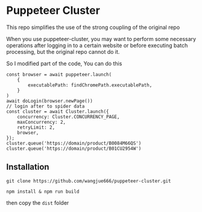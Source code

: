 # Puppeteer Cluster

This repo simplifies the use of the strong coupling of the original repo

When you use puppeteer-cluster, you may want to perform some necessary operations after logging in to a certain website or before executing batch processing, but the original repo cannot do it.

So I modified part of the code, You can do this
```
const browser = await puppeteer.launch(
    { 
        executablePath: findChromePath.executablePath,
    }
)
await doLogin(browser.newPage())
// login after to spider data
const cluster = await Cluster.launch({
    concurrency: Cluster.CONCURRENCY_PAGE,
    maxConcurrency: 2,
    retryLimit: 2,
    browser,
});
cluster.queue('https://domain/product/B0084M66QS')
cluster.queue('https://domain/product/B01CU2954W')
```

## Installation

`git clone https://github.com/wangjue666/puppeteer-cluster.git`

`npm install & npm run build`

then copy the `dist` folder

